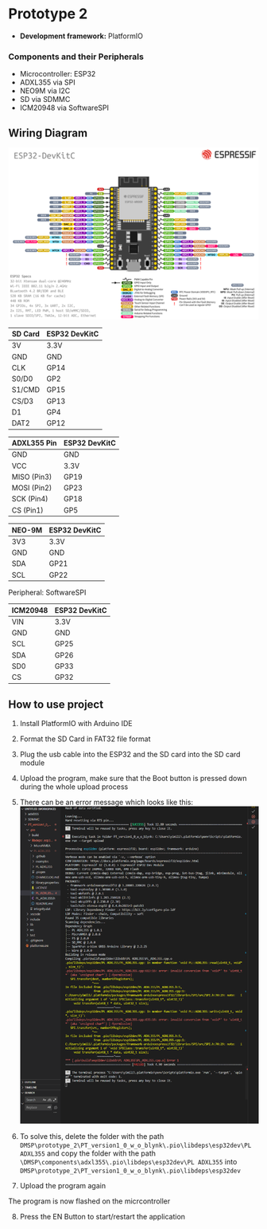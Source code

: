 # Prototype 2
- **Development framework:** PlatformIO
### Components and their Peripherals
- Microcontroller: ESP32
- ADXL355 via SPI
- NEO9M via I2C
- SD via SDMMC
- ICM20948 via SoftwareSPI

## Wiring Diagram
![esp32 devkitc pinout](./esp32-devkitC-v4-pinout.png)

| SD Card     | ESP32 DevKitC |
|-------------|---------------|
| 3V          | 3.3V          |
| GND         | GND           |
| CLK         | GP14          |
| S0/D0       | GP2           |
| S1/CMD      | GP15          |
| CS/D3       | GP13          |
| D1          | GP4           |
| DAT2        | GP12          |

| ADXL355 Pin | ESP32 DevKitC |
|-------------|---------------|
| GND         | GND           |
| VCC         | 3.3V          |
| MISO (Pin3) | GP19          |
| MOSI (Pin2) | GP23          |
| SCK  (Pin4) | GP18          |
| CS   (Pin1) | GP5           |

| NEO-9M      | ESP32 DevKitC |
|-------------|---------------|
| 3V3         | 3.3V          |
| GND         | GND           |
| SDA         | GP21          |
| SCL         | GP22          |

Peripheral: SoftwareSPI

| ICM20948    | ESP32 DevKitC |
|-------------|---------------|
| VIN         | 3.3V          |
| GND         | GND           |
| SCL         | GP25          |
| SDA         | GP26          |
| SD0         | GP33          |
| CS          | GP32          |


## How to use project
1. Install PlatformIO with Arduino IDE
2. Format the SD Card in FAT32 file format
3. Plug the usb cable into the ESP32 and the SD card into the SD card module
4. Upload the program, make sure that the Boot button is pressed down during the whole upload process
5. There can be an error message which looks like this: 
![error_message](./error_message.PNG)


6. To solve this, delete the folder with the path `DMSP\prototype_2\PT_version1_0_w_o_blynk\.pio\libdeps\esp32dev\PL ADXL355` 
and copy the folder with the path 
`\DMSP\components\adxl355\.pio\libdeps\esp32dev\PL ADXL355`
into 
`DMSP\prototype_2\PT_version1_0_w_o_blynk\.pio\libdeps\esp32dev`

7. Upload the program again

The program is now flashed on the micrcontroller

8. Press the EN Button to start/restart the application


